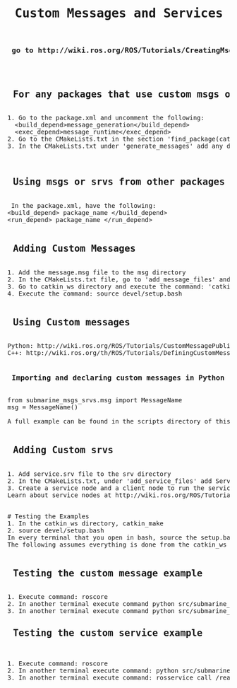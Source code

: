 
<pre>
<h1> Custom Messages and Services</h1> 
<h3> go to http://wiki.ros.org/ROS/Tutorials/CreatingMsgAndSrv for more information.</h3>

<h2> For any packages that use custom msgs or srvs:</h2>
1. Go to the package.xml and uncomment the following:
  &lt;build_depend&gt;message_generation&lt;/build_depend&gt;
  &lt;exec_depend&gt;message_runtime&lt;/exec_depend&gt;
2. Go to the CMakeLists.txt in the section 'find_package(catkin REQUIRED COMPONENTS)', add 'message_generation'
3. In the CMakeLists.txt under 'generate_messages' add any dependencies under DEPENDENCIES


<h2> Using msgs or srvs from other packages</h2>
 In the package.xml, have the following:
&lt;build_depend&gt; package_name &lt;/build_depend&gt;
&lt;run_depend&gt; package_name &lt;/run_depend&gt;

<h2> Adding Custom Messages</h2>
1. Add the message.msg file to the msg directory
2. In the CMakeLists.txt file, go to 'add_message_files' and add MessageFileName.msg under FILES
3. Go to catkin_ws directory and execute the command: 'catkin_make'
4. Execute the command: source devel/setup.bash

<h2> Using Custom messages</h2>
Python: http://wiki.ros.org/ROS/Tutorials/CustomMessagePublisherSubscriber%28python%29
C++: http://wiki.ros.org/th/ROS/Tutorials/DefiningCustomMessages

<h3> Importing and declaring custom messages in Python</h2> 
from submarine_msgs_srvs.msg import MessageName
msg = MessageName()

A full example can be found in the scripts directory of this package

<h2> Adding Custom srvs </h2>
1. Add service.srv file to the srv directory
2. In the CMakeLists.txt, under 'add_service_files' add ServiceFileName.srv under FILES
3. Create a service node and a client node to run the service.
Learn about service nodes at http://wiki.ros.org/ROS/Tutorials/WritingServiceClient%28python%29


# Testing the Examples
1. In the catkin_ws directory, catkin_make
2. source devel/setup.bash
In every terminal that you open in bash, source the setup.bash file.
The following assumes everything is done from the catkin_ws directory.

<h2> Testing the custom message example </h2>
1. Execute command: roscore
2. In another terminal execute command python src/submarine_msgs_srvs/scripts/testPublisher.py
3. In another terminal execute command python src/submarine_msgs_srvs/scripts/testSubscriber.py
<h2> Testing the custom service example </h2>

1. Execute command: roscore
2. In another terminal execute command: python src/submarine_msgs_srvs/scripts/ReadBoxServer.py
3. In another terminal execute command: rosservice call /readBox [0,1,2,3,4,5,6] "class_id"

</pre>